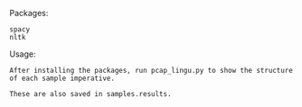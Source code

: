 

Packages:

    spacy
    nltk

Usage:
    
    After installing the packages, run pcap_lingu.py to show the structure of each sample imperative.

    These are also saved in samples.results.